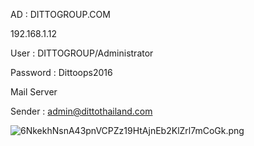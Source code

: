 AD : DITTOGROUP.COM

192.168.1.12

User : DITTOGROUP/Administrator

Password : Dittoops2016

Mail Server

Sender : admin@dittothailand.com

![6NkekhNsnA43pnVCPZz19HtAjnEb2KlZrl7mCoGk.png](https://tettra-production.s3.us-west-2.amazonaws.com/0d6efb4f154041e899af17bdcd19c1b5/da03ed883cdd7d743a3fdd74ff62975a/d822b155a4112474fdb7aea5ee22465e/09a2db589f601a66b75b3ab00cdfe769/6NkekhNsnA43pnVCPZz19HtAjnEb2KlZrl7mCoGk.png)